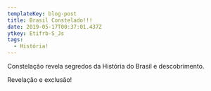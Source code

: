 ```yaml
---
templateKey: blog-post
title: Brasil Constelado!!!
date: 2019-05-17T00:37:01.437Z
ytkey: Etifrb-S_Js
tags:
  - História!
---
```

Constelação revela segredos da História do Brasil e descobrimento.

Revelação e exclusão!

